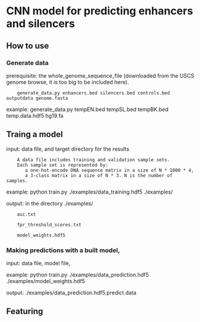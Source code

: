 # CNN model for predicting enhancers and silencers
## How to use

### Generate data 

prerequisite: the whole_genome_sequence_file (downloaded from the USCS genome browse, it is too big to be included here).

        generate_data.py enhancers.bed silencers.bed controls.bed outputdata genome.fasta

example:
        generate_data.py tempEN.bed tempSL.bed tempBK.bed temp.data.hdf5 hg19.fa

## Traing a model 
input: data file, and target directory for the results

        A data file includes training and validation sample sets. 
        Each sample set is represented by:
           a one-hot-encode DNA sequence matrix in a size of N * 1000 * 4, 
           a 3-class matrix in a size of N * 3. N is the number of samples.
 
example:
python train.py  ./examples/data_training.hdf5 ./examples/

output: in the directory ./examples/

        auc.txt

        fpr_threshold_scores.txt
        
        model_weights.hdf5
 
 
### Making predictions with a built model, 
input: data file, model file, 
 
example:
python train.py ./examples/data_prediction.hdf5 ./examples/model_weights.hdf5

output: ./examples/data_prediction.hdf5.predict.data

## Featuring
